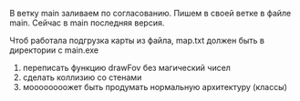 В ветку main заливаем по согласованию.
Пишем в своей ветке в файле main.
Сейчас в main последняя версия.

Чтоб работала подгрузка карты из файла, map.txt должен быть в директории с main.exe

1. переписать функцию drawFov без магический чисел
2. сделать коллизию со стенами
3. моооооооожет быть продумать нормальную архитектуру (классы)
